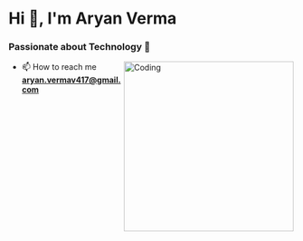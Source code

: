 <h1>Hi 👋, I'm Aryan Verma</h1>
<h3>Passionate about Technology 🚀</h3>
<img align="right" alt="Coding" width="300" src="https://miro.medium.com/v2/resize:fit:640/format:webp/1*um19N_oeTKlmrHMov0O5bA.gif">

- 📫 How to reach me **aryan.vermav417@gmail.com**

<br>
<br>
<br>

<br>
